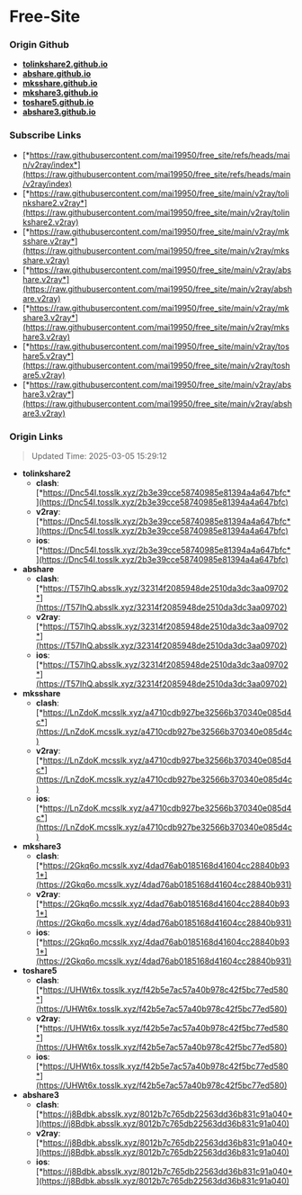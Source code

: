 # Free-Site

### Origin Github

- [**tolinkshare2.github.io**](https://github.com/tolinkshare2/tolinkshare2.github.io)
- [**abshare.github.io**](https://github.com/abshare/abshare.github.io)
- [**mksshare.github.io**](https://github.com/mksshare/mksshare.github.io)
- [**mkshare3.github.io**](https://github.com/mkshare3/mkshare3.github.io)
- [**toshare5.github.io**](https://github.com/toshare5/toshare5.github.io)
- [**abshare3.github.io**](https://github.com/abshare3/abshare3.github.io)

### Subscribe Links

- [*https://raw.githubusercontent.com/mai19950/free_site/refs/heads/main/v2ray/index*](https://raw.githubusercontent.com/mai19950/free_site/refs/heads/main/v2ray/index)
- [*https://raw.githubusercontent.com/mai19950/free_site/main/v2ray/tolinkshare2.v2ray*](https://raw.githubusercontent.com/mai19950/free_site/main/v2ray/tolinkshare2.v2ray)
- [*https://raw.githubusercontent.com/mai19950/free_site/main/v2ray/mksshare.v2ray*](https://raw.githubusercontent.com/mai19950/free_site/main/v2ray/mksshare.v2ray)
- [*https://raw.githubusercontent.com/mai19950/free_site/main/v2ray/abshare.v2ray*](https://raw.githubusercontent.com/mai19950/free_site/main/v2ray/abshare.v2ray)
- [*https://raw.githubusercontent.com/mai19950/free_site/main/v2ray/mkshare3.v2ray*](https://raw.githubusercontent.com/mai19950/free_site/main/v2ray/mkshare3.v2ray)
- [*https://raw.githubusercontent.com/mai19950/free_site/main/v2ray/toshare5.v2ray*](https://raw.githubusercontent.com/mai19950/free_site/main/v2ray/toshare5.v2ray)
- [*https://raw.githubusercontent.com/mai19950/free_site/main/v2ray/abshare3.v2ray*](https://raw.githubusercontent.com/mai19950/free_site/main/v2ray/abshare3.v2ray)

### Origin Links

> Updated Time: 2025-03-05 15:29:12

- **tolinkshare2**
  - **clash**: [*https://Dnc54I.tosslk.xyz/2b3e39cce58740985e81394a4a647bfc*](https://Dnc54I.tosslk.xyz/2b3e39cce58740985e81394a4a647bfc)
  - **v2ray**: [*https://Dnc54I.tosslk.xyz/2b3e39cce58740985e81394a4a647bfc*](https://Dnc54I.tosslk.xyz/2b3e39cce58740985e81394a4a647bfc)
  - **ios**: [*https://Dnc54I.tosslk.xyz/2b3e39cce58740985e81394a4a647bfc*](https://Dnc54I.tosslk.xyz/2b3e39cce58740985e81394a4a647bfc)
- **abshare**
  - **clash**: [*https://T57IhQ.absslk.xyz/32314f2085948de2510da3dc3aa09702*](https://T57IhQ.absslk.xyz/32314f2085948de2510da3dc3aa09702)
  - **v2ray**: [*https://T57IhQ.absslk.xyz/32314f2085948de2510da3dc3aa09702*](https://T57IhQ.absslk.xyz/32314f2085948de2510da3dc3aa09702)
  - **ios**: [*https://T57IhQ.absslk.xyz/32314f2085948de2510da3dc3aa09702*](https://T57IhQ.absslk.xyz/32314f2085948de2510da3dc3aa09702)
- **mksshare**
  - **clash**: [*https://LnZdoK.mcsslk.xyz/a4710cdb927be32566b370340e085d4c*](https://LnZdoK.mcsslk.xyz/a4710cdb927be32566b370340e085d4c)
  - **v2ray**: [*https://LnZdoK.mcsslk.xyz/a4710cdb927be32566b370340e085d4c*](https://LnZdoK.mcsslk.xyz/a4710cdb927be32566b370340e085d4c)
  - **ios**: [*https://LnZdoK.mcsslk.xyz/a4710cdb927be32566b370340e085d4c*](https://LnZdoK.mcsslk.xyz/a4710cdb927be32566b370340e085d4c)
- **mkshare3**
  - **clash**: [*https://2Gkq6o.mcsslk.xyz/4dad76ab0185168d41604cc28840b931*](https://2Gkq6o.mcsslk.xyz/4dad76ab0185168d41604cc28840b931)
  - **v2ray**: [*https://2Gkq6o.mcsslk.xyz/4dad76ab0185168d41604cc28840b931*](https://2Gkq6o.mcsslk.xyz/4dad76ab0185168d41604cc28840b931)
  - **ios**: [*https://2Gkq6o.mcsslk.xyz/4dad76ab0185168d41604cc28840b931*](https://2Gkq6o.mcsslk.xyz/4dad76ab0185168d41604cc28840b931)
- **toshare5**
  - **clash**: [*https://UHWt6x.tosslk.xyz/f42b5e7ac57a40b978c42f5bc77ed580*](https://UHWt6x.tosslk.xyz/f42b5e7ac57a40b978c42f5bc77ed580)
  - **v2ray**: [*https://UHWt6x.tosslk.xyz/f42b5e7ac57a40b978c42f5bc77ed580*](https://UHWt6x.tosslk.xyz/f42b5e7ac57a40b978c42f5bc77ed580)
  - **ios**: [*https://UHWt6x.tosslk.xyz/f42b5e7ac57a40b978c42f5bc77ed580*](https://UHWt6x.tosslk.xyz/f42b5e7ac57a40b978c42f5bc77ed580)
- **abshare3**
  - **clash**: [*https://j8Bdbk.absslk.xyz/8012b7c765db22563dd36b831c91a040*](https://j8Bdbk.absslk.xyz/8012b7c765db22563dd36b831c91a040)
  - **v2ray**: [*https://j8Bdbk.absslk.xyz/8012b7c765db22563dd36b831c91a040*](https://j8Bdbk.absslk.xyz/8012b7c765db22563dd36b831c91a040)
  - **ios**: [*https://j8Bdbk.absslk.xyz/8012b7c765db22563dd36b831c91a040*](https://j8Bdbk.absslk.xyz/8012b7c765db22563dd36b831c91a040)
